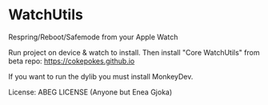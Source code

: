 # WatchUtils
Respring/Reboot/Safemode from your Apple Watch

Run project on device & watch to install. Then install "Core WatchUtils" from beta repo: https://cokepokes.github.io

If you want to run the dylib you must install MonkeyDev.

License: ABEG LICENSE (Anyone but Enea Gjoka)
